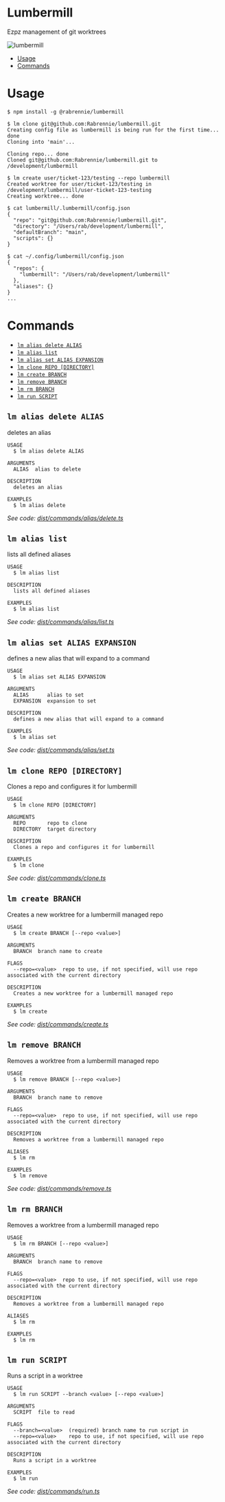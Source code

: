 Lumbermill
=================

Ezpz management of git worktrees

![lumbermill](https://github.com/Rabrennie/lumbermill/assets/9087372/fc48018c-b135-4212-bdea-ee6aaf53c0df)

<!-- toc -->
* [Usage](#usage)
* [Commands](#commands)
<!-- tocstop -->
# Usage
```sh-session
$ npm install -g @rabrennie/lumbermill

$ lm clone git@github.com:Rabrennie/lumbermill.git
Creating config file as lumbermill is being run for the first time... done
Cloning into 'main'...

Cloning repo... done
Cloned git@github.com:Rabrennie/lumbermill.git to /development/lumbermill

$ lm create user/ticket-123/testing --repo lumbermill
Created worktree for user/ticket-123/testing in /development/lumbermill/user-ticket-123-testing
Creating worktree... done

$ cat lumbermill/.lumbermill/config.json
{
  "repo": "git@github.com:Rabrennie/lumbermill.git",
  "directory": "/Users/rab/development/lumbermill",
  "defaultBranch": "main",
  "scripts": {}
}

$ cat ~/.config/lumbermill/config.json
{
  "repos": {
    "lumbermill": "/Users/rab/development/lumbermill"
  },
  "aliases": {}
}
...
```

# Commands
<!-- commands -->
* [`lm alias delete ALIAS`](#lm-alias-delete-alias)
* [`lm alias list`](#lm-alias-list)
* [`lm alias set ALIAS EXPANSION`](#lm-alias-set-alias-expansion)
* [`lm clone REPO [DIRECTORY]`](#lm-clone-repo-directory)
* [`lm create BRANCH`](#lm-create-branch)
* [`lm remove BRANCH`](#lm-remove-branch)
* [`lm rm BRANCH`](#lm-rm-branch)
* [`lm run SCRIPT`](#lm-run-script)

## `lm alias delete ALIAS`

deletes an alias

```
USAGE
  $ lm alias delete ALIAS

ARGUMENTS
  ALIAS  alias to delete

DESCRIPTION
  deletes an alias

EXAMPLES
  $ lm alias delete
```

_See code: [dist/commands/alias/delete.ts](https://github.com/rabrennie/lumbermill/blob/v0.1.0/dist/commands/alias/delete.ts)_

## `lm alias list`

lists all defined aliases

```
USAGE
  $ lm alias list

DESCRIPTION
  lists all defined aliases

EXAMPLES
  $ lm alias list
```

_See code: [dist/commands/alias/list.ts](https://github.com/rabrennie/lumbermill/blob/v0.1.0/dist/commands/alias/list.ts)_

## `lm alias set ALIAS EXPANSION`

defines a new alias that will expand to a command

```
USAGE
  $ lm alias set ALIAS EXPANSION

ARGUMENTS
  ALIAS      alias to set
  EXPANSION  expansion to set

DESCRIPTION
  defines a new alias that will expand to a command

EXAMPLES
  $ lm alias set
```

_See code: [dist/commands/alias/set.ts](https://github.com/rabrennie/lumbermill/blob/v0.1.0/dist/commands/alias/set.ts)_

## `lm clone REPO [DIRECTORY]`

Clones a repo and configures it for lumbermill

```
USAGE
  $ lm clone REPO [DIRECTORY]

ARGUMENTS
  REPO       repo to clone
  DIRECTORY  target directory

DESCRIPTION
  Clones a repo and configures it for lumbermill

EXAMPLES
  $ lm clone
```

_See code: [dist/commands/clone.ts](https://github.com/rabrennie/lumbermill/blob/v0.1.0/dist/commands/clone.ts)_

## `lm create BRANCH`

Creates a new worktree for a lumbermill managed repo

```
USAGE
  $ lm create BRANCH [--repo <value>]

ARGUMENTS
  BRANCH  branch name to create

FLAGS
  --repo=<value>  repo to use, if not specified, will use repo associated with the current directory

DESCRIPTION
  Creates a new worktree for a lumbermill managed repo

EXAMPLES
  $ lm create
```

_See code: [dist/commands/create.ts](https://github.com/rabrennie/lumbermill/blob/v0.1.0/dist/commands/create.ts)_

## `lm remove BRANCH`

Removes a worktree from a lumbermill managed repo

```
USAGE
  $ lm remove BRANCH [--repo <value>]

ARGUMENTS
  BRANCH  branch name to remove

FLAGS
  --repo=<value>  repo to use, if not specified, will use repo associated with the current directory

DESCRIPTION
  Removes a worktree from a lumbermill managed repo

ALIASES
  $ lm rm

EXAMPLES
  $ lm remove
```

_See code: [dist/commands/remove.ts](https://github.com/rabrennie/lumbermill/blob/v0.1.0/dist/commands/remove.ts)_

## `lm rm BRANCH`

Removes a worktree from a lumbermill managed repo

```
USAGE
  $ lm rm BRANCH [--repo <value>]

ARGUMENTS
  BRANCH  branch name to remove

FLAGS
  --repo=<value>  repo to use, if not specified, will use repo associated with the current directory

DESCRIPTION
  Removes a worktree from a lumbermill managed repo

ALIASES
  $ lm rm

EXAMPLES
  $ lm rm
```

## `lm run SCRIPT`

Runs a script in a worktree

```
USAGE
  $ lm run SCRIPT --branch <value> [--repo <value>]

ARGUMENTS
  SCRIPT  file to read

FLAGS
  --branch=<value>  (required) branch name to run script in
  --repo=<value>    repo to use, if not specified, will use repo associated with the current directory

DESCRIPTION
  Runs a script in a worktree

EXAMPLES
  $ lm run
```

_See code: [dist/commands/run.ts](https://github.com/rabrennie/lumbermill/blob/v0.1.0/dist/commands/run.ts)_
<!-- commandsstop -->
